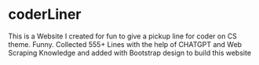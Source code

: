 # coderLiner
This is a Website I created for fun to give a pickup line for coder on CS theme. Funny. Collected 555+ Lines with the help of CHATGPT and Web Scraping Knowledge and added with Bootstrap design to build this website
